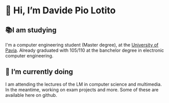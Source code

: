 # 👋 Hi, I’m Davide Pio Lotito

## 📚I am studying
I'm a computer engineering student (Master degree), at the [University of Pavia](https://web.unipv.it/). Already graduated with 105/110 at the banchelor degree in electronic computer engineering. 

## 🌱 I’m currently doing
I am attending the lectures of the LM in computer science and multimedia. In the meantime, working on exam projects and more. Some of these are available here on github.


